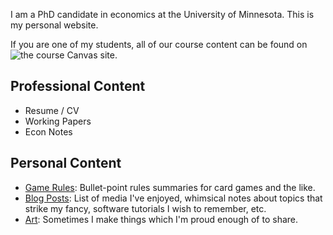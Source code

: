 
I am a PhD candidate in economics at the University of Minnesota. This is my personal website.
    
If you are one of my students, all of our course content can be found on ![the course Canvas site](https://canvas.umn.edu/).

## Professional Content

- Resume / CV
- Working Papers
- Econ Notes

## Personal Content

- [Game Rules](http://rmwinslow.github.io/games): Bullet-point rules summaries for card games and the like.
- [Blog Posts](http://rmwinslow.github.io/posts): List of media I've enjoyed, whimsical notes about topics that strike my fancy, software tutorials I wish to remember, etc.
- [Art](http://rmwinslow.github.io/art): Sometimes I make things which I'm proud enough of to share.






<!--    
<hr>
    <p>I am currently reorganizing the site. Some of the links below are not working.</p>
    
    <h2>Professional Content</h2>
    <ul>
        
    </ul>
    
    
    <h2>Professional Links</h2>
    
    
TODO: Link to a Google Site or somesuch.-->
